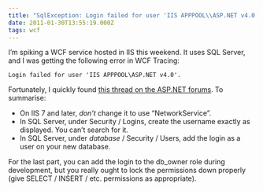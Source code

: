 ```yaml
---
title: "SqlException: Login failed for user 'IIS APPPOOL\\ASP.NET v4.0'"
date: 2011-01-30T13:55:19.000Z
tags: wcf
---
```

I’m spiking a WCF service hosted in IIS this weekend. It uses SQL Server, and I was getting the following error in WCF Tracing:

    Login failed for user 'IIS APPPOOL\ASP.NET v4.0'.

Fortunately, I quickly found [this thread on the ASP.NET forums](http://forums.asp.net/t/1510479.aspx). To summarise:

*   On IIS 7 and later, _don’t_ change it to use “NetworkService”.
*   In SQL Server, under Security / Logins, create the username exactly as displayed. You can’t search for it.
*   In SQL Server, under _database_ / Security / Users, add the login as a user on your new database.

For the last part, you can add the login to the db_owner role during development, but you really ought to lock the permissions down properly (give SELECT / INSERT / etc. permissions as appropriate).

